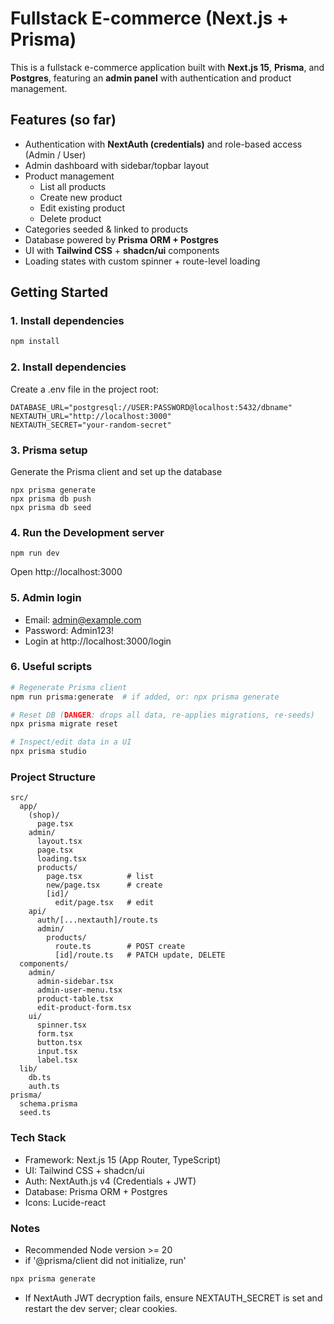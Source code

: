 # Fullstack E-commerce (Next.js + Prisma)

This is a fullstack e-commerce application built with **Next.js 15**, **Prisma**, and **Postgres**, featuring an **admin panel** with authentication and product management.

## Features (so far)
- Authentication with **NextAuth (credentials)** and role-based access (Admin / User)  
- Admin dashboard with sidebar/topbar layout  
- Product management  
  - List all products  
  - Create new product  
  - Edit existing product  
  - Delete product  
- Categories seeded & linked to products  
- Database powered by **Prisma ORM + Postgres**  
- UI with **Tailwind CSS** + **shadcn/ui** components  
- Loading states with custom spinner + route-level loading  

## Getting Started

### 1. Install dependencies
```bash
npm install
```
### 2. Install dependencies
Create a .env file in the project root:
```
DATABASE_URL="postgresql://USER:PASSWORD@localhost:5432/dbname"
NEXTAUTH_URL="http://localhost:3000"
NEXTAUTH_SECRET="your-random-secret"
```

### 3. Prisma setup
Generate the Prisma client and set up the database

```
npx prisma generate
npx prisma db push
npx prisma db seed
```

### 4. Run the Development server
```
npm run dev
```

Open http://localhost:3000

### 5. Admin login
- Email: admin@example.com
- Password: Admin123!
- Login at http://localhost:3000/login

### 6. Useful scripts
```bash
# Regenerate Prisma client
npm run prisma:generate  # if added, or: npx prisma generate

# Reset DB (DANGER: drops all data, re-applies migrations, re-seeds)
npx prisma migrate reset

# Inspect/edit data in a UI
npx prisma studio
```

### Project Structure
```
src/
  app/
    (shop)/
      page.tsx
    admin/
      layout.tsx
      page.tsx
      loading.tsx
      products/
        page.tsx          # list
        new/page.tsx      # create
        [id]/
          edit/page.tsx   # edit
    api/
      auth/[...nextauth]/route.ts
      admin/
        products/
          route.ts        # POST create
          [id]/route.ts   # PATCH update, DELETE
  components/
    admin/
      admin-sidebar.tsx
      admin-user-menu.tsx
      product-table.tsx
      edit-product-form.tsx
    ui/
      spinner.tsx
      form.tsx
      button.tsx
      input.tsx
      label.tsx
  lib/
    db.ts
    auth.ts
prisma/
  schema.prisma
  seed.ts
```

### Tech Stack
- Framework: Next.js 15 (App Router, TypeScript)
- UI: Tailwind CSS + shadcn/ui
- Auth: NextAuth.js v4 (Credentials + JWT)
- Database: Prisma ORM + Postgres
- Icons: Lucide-react

### Notes
- Recommended Node version >= 20
- if '@prisma/client did not initialize, run'
```bash
npx prisma generate
```
- If NextAuth JWT decryption fails, ensure NEXTAUTH_SECRET is set and restart the dev server; clear cookies.
